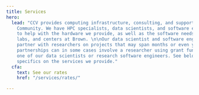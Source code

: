 ```yaml
---
title: Services
hero:
  lead: "CCV provides computing infrastructure, consulting, and support to the Brown
    Community. We have HPC specialists, data scientists, and software engineers available
    to help with the hardware we provide, as well as the software needs for classrooms,
    labs, and centers at Brown. \n\nOur data scientist and software engineers frequently
    partner with researchers on projects that may span months or even years. These
    partnerships can in some cases involve a researcher using grant funds to support
    one of our data scientists or research software engineers. See below for more
    specifics on the services we provide."
  cfa:
    text: See our rates
    href: "/services/rates/"

---
```

